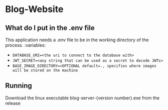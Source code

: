 # Blog-Website

## What do I put in the .env file
This application needs a .env file to be in the working directory of the process.
:variables:
- `DATABASE_URI=<the uri to connect to the database with>`
- `JWT_SECRET=<any string that can be used as a secret to decode JWTs>`
- `BASE_IMAGE_DIRECTORY=<OPTIONAL default=., specifies where images will be stored on the machine`

## Running
Download the linux executable blog-server-{version number}.exe from the release